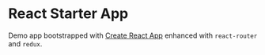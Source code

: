 # React Starter App
Demo app bootstrapped with [Create React App](https://github.com/facebookincubator/create-react-app) enhanced with
`react-router` and  `redux`.
